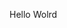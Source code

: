 Hello Wolrd



































































































































































































































































































































































































































































































































































































































































































































































































































































































































































































































































































































































































































































































































































































































































































































































































































































































































































































































































































































































































































































































































































































































































































































































































































































































































































































































































































































































































































































































































































































































































































































































































































































































































































































































































































































































































































































































































































































